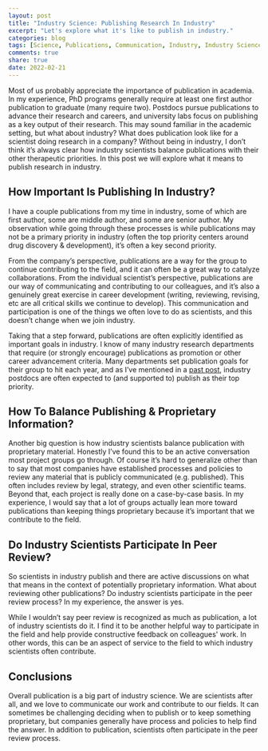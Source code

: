 ```yaml
---
layout: post
title: "Industry Science: Publishing Research In Industry"
excerpt: "Let's explore what it's like to publish in industry."
categories: blog
tags: [Science, Publications, Communication, Industry, Industry Science Series]
comments: true
share: true
date: 2022-02-21
---
```


Most of us probably appreciate the importance of publication in academia. In my experience, PhD programs generally require at least one first author publication to graduate (many require two). Postdocs pursue publications to advance their research and careers, and university labs focus on publishing as a key output of their research. This may sound familiar in the academic setting, but what about industry? What does publication look like for a scientist doing research in a company? Without being in industry, I don’t think it’s always clear how industry scientists balance publications with their other therapeutic priorities. In this post we will explore what it means to publish research in industry.

## How Important Is Publishing In Industry?

I have a couple publications from my time in industry, some of which are first author, some are middle author, and some are senior author. My observation while going through these processes is while publications may not be a primary priority in industry (often the top priority centers around drug discovery & development), it’s often a key second priority.

From the company’s perspective, publications are a way for the group to continue contributing to the field, and it can often be a great way to catalyze collaborations. From the individual scientist’s perspective, publications are our way of communicating and contributing to our colleagues, and it’s also a genuinely great exercise in career development (writing, reviewing, revising, etc are all critical skills we continue to develop). This communication and participation is one of the things we often love to do as scientists, and this doesn’t change when we join industry.

Taking that a step forward, publications are often explicitly identified as important goals in industry. I know of many industry research departments that require (or strongly encourage) publications as promotion or other career advancement criteria. Many departments set publication goals for their group to hit each year, and as I’ve mentioned in a [past post](http://microbiology.github.io/blog/getting-started/), industry postdocs are often expected to (and supported to) publish as their top priority.

## How To Balance Publishing & Proprietary Information?

Another big question is how industry scientists balance publication with proprietary material. Honestly I’ve found this to be an active conversation most project groups go through. Of course it’s hard to generalize other than to say that most companies have established processes and policies to review any material that is publicly communicated (e.g. published). This often includes review by legal, strategy, and even other scientific teams. Beyond that, each project is really done on a case-by-case basis. In my experience, I would say that a lot of groups actually lean more toward publications than keeping things proprietary because it’s important that we contribute to the field.

## Do Industry Scientists Participate In Peer Review?

So scientists in industry publish and there are active discussions on what that means in the context of potentially proprietary information. What about reviewing other publications? Do industry scientists participate in the peer review process? In my experience, the answer is yes.

While I wouldn’t say peer review is recognized as much as publication, a lot of industry scientists do it. I find it to be another helpful way to participate in the field and help provide constructive feedback on colleagues' work. In other words, this can be an aspect of service to the field to which industry scientists often contribute.

## Conclusions

Overall publication is a big part of industry science. We are scientists after all, and we love to communicate our work and contribute to our fields. It can sometimes be challenging deciding when to publish or to keep something proprietary, but companies generally have process and policies to help find the answer. In addition to publication, scientists often participate in the peer review process.
